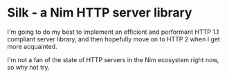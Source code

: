 # Silk - a Nim HTTP server library

I'm going to do my best to implement an efficient and performant HTTP 1.1 compliant server library, and then hopefully move on to HTTP 2 when I get more acquainted.

I'm not a fan of the state of HTTP servers in the Nim ecosystem right now, so why not try.
